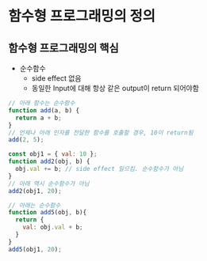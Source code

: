 # 함수형 프로그래밍의 정의

## 함수형 프로그래밍의 핵심

- 순수함수
  - side effect 없음
  - 동일한 Input에 대해 항상 같은 output이 return 되어야함

```javascript
// 아래 함수는 순수함수
function add(a, b) {
  return a + b;
}
// 언제나 아래 인자를 전달한 함수를 호출할 경우, 10이 return됨
add(2, 5);

const obj1 = { val: 10 };
function add2(obj, b) {
  obj.val += b; // side effect 일으킴. 순수함수가 아님
}
// 아래 역시 순수함수가 아님
add2(obj1, 20);

// 아래는 순수함수
function add5(obj, b){
  return {
    val: obj.val + b;
  }
}
add5(obj1, 20);
```
